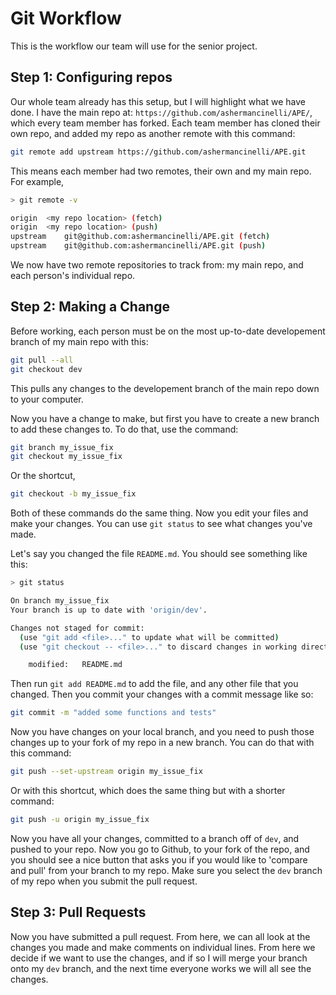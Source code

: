 # Git Workflow

This is the workflow our team will use for the senior project.

## Step 1: Configuring repos

Our whole team already has this setup, but I will highlight what we have done.
I have the main repo at: `https://github.com/ashermancinelli/APE/`, which every team member has forked.
Each team member has cloned their own repo, and added my repo as another remote with this command:

```bash
git remote add upstream https://github.com/ashermancinelli/APE.git
```

This means each member had two remotes, their own and my main repo. For example,
```bash
> git remote -v

origin	<my repo location> (fetch)
origin	<my repo location> (push)
upstream	git@github.com:ashermancinelli/APE.git (fetch)
upstream	git@github.com:ashermancinelli/APE.git (push)
```

We now have two remote repositories to track from: my main repo, and each person's individual repo.

## Step 2: Making a Change

Before working, each person must be on the most up-to-date developement branch of my main repo with this:
```bash
git pull --all
git checkout dev
```
This pulls any changes to the developement branch of the main repo down to your computer.

Now you have a change to make, but first you have to create a new branch to add these changes to.
To do that, use the command:
```bash
git branch my_issue_fix
git checkout my_issue_fix
```
Or the shortcut,
```bash
git checkout -b my_issue_fix
```

Both of these commands do the same thing.
Now you edit your files and make your changes. You can use `git status` to see what changes you've made.

Let's say you changed the file `README.md`. You should see something like this:
```bash
> git status

On branch my_issue_fix
Your branch is up to date with 'origin/dev'.

Changes not staged for commit:
  (use "git add <file>..." to update what will be committed)
  (use "git checkout -- <file>..." to discard changes in working directory)

	modified:   README.md
```
Then run `git add README.md` to add the file, and any other file that you changed.
Then you commit your changes with a commit message like so:
```bash
git commit -m "added some functions and tests"
```
Now you have changes on your local branch, and you need to push those changes up to your fork of my repo in a new branch.
You can do that with this command:
```bash
git push --set-upstream origin my_issue_fix
```
Or with this shortcut, which does the same thing but with a shorter command:
```bash
git push -u origin my_issue_fix
```
Now you have all your changes, committed to a branch off of `dev`, and pushed to your repo.
Now you go to Github, to your fork of the repo, and you should see a nice button that asks you if you would like
to 'compare and pull' from your branch to my repo. Make sure you select the `dev` branch of my repo when you submit the pull request.

## Step 3: Pull Requests

Now you have submitted a pull request. From here, we can all look at the changes you made and make comments on individual lines.
From here we decide if we want to use the changes, and if so I will merge your branch onto my `dev` branch, and the next
time everyone works we will all see the changes.
